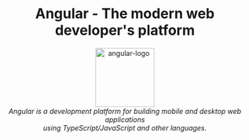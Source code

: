 
<h1 align="center">Angular - The modern web developer's platform</h1>

<p align="center">
  <img src="https://www.google.com/url?sa=i&url=https%3A%2F%2Fblog.angular.io%2Fintroducing-angular-v17-4d7033312e4b&psig=AOvVaw3zTfMLOtYTY6-aRCPTbt75&ust=1704429250131000&source=images&cd=vfe&opi=89978449&ved=0CBEQjRxqFwoTCJCf5MP0woMDFQAAAAAdAAAAABAX" alt="angular-logo" width="120px" height="120px"/>
  <br>
  <em>Angular is a development platform for building mobile and desktop web applications
    <br> using TypeScript/JavaScript and other languages.</em>
  <br>
</p>
